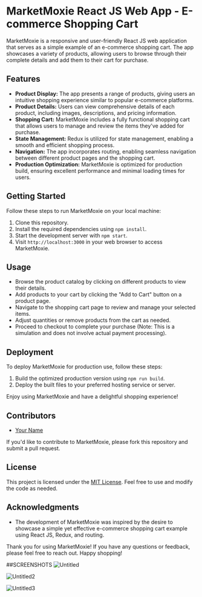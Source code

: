 # MarketMoxie React JS Web App - E-commerce Shopping Cart

MarketMoxie is a responsive and user-friendly React JS web application that serves as a simple example of an e-commerce shopping cart. The app showcases a variety of products, allowing users to browse through their complete details and add them to their cart for purchase.

## Features

- **Product Display:** The app presents a range of products, giving users an intuitive shopping experience similar to popular e-commerce platforms.
- **Product Details:** Users can view comprehensive details of each product, including images, descriptions, and pricing information.
- **Shopping Cart:** MarketMoxie includes a fully functional shopping cart that allows users to manage and review the items they've added for purchase.
- **State Management:** Redux is utilized for state management, enabling a smooth and efficient shopping process.
- **Navigation:** The app incorporates routing, enabling seamless navigation between different product pages and the shopping cart.
- **Production Optimization:** MarketMoxie is optimized for production build, ensuring excellent performance and minimal loading times for users.

## Getting Started

Follow these steps to run MarketMoxie on your local machine:

1. Clone this repository.
2. Install the required dependencies using `npm install`.
3. Start the development server with `npm start`.
4. Visit `http://localhost:3000` in your web browser to access MarketMoxie.

## Usage

- Browse the product catalog by clicking on different products to view their details.
- Add products to your cart by clicking the "Add to Cart" button on a product page.
- Navigate to the shopping cart page to review and manage your selected items.
- Adjust quantities or remove products from the cart as needed.
- Proceed to checkout to complete your purchase (Note: This is a simulation and does not involve actual payment processing).

## Deployment

To deploy MarketMoxie for production use, follow these steps:

1. Build the optimized production version using `npm run build`.
2. Deploy the built files to your preferred hosting service or server.

Enjoy using MarketMoxie and have a delightful shopping experience!

## Contributors

- [Your Name](https://github.com/Ankush-ai)

If you'd like to contribute to MarketMoxie, please fork this repository and submit a pull request.

## License

This project is licensed under the [MIT License](LICENSE). Feel free to use and modify the code as needed.

## Acknowledgments

- The development of MarketMoxie was inspired by the desire to showcase a simple yet effective e-commerce shopping cart example using React JS, Redux, and routing.

Thank you for using MarketMoxie! If you have any questions or feedback, please feel free to reach out. Happy shopping!

##SCREENSHOTS
![Untitled](https://github.com/Ankush-ai/MarketMoxie/assets/83574516/2a7eebe5-a54a-4071-addf-d931d1d1dfbd)

![Untitled2](https://github.com/Ankush-ai/MarketMoxie/assets/83574516/405dc1b6-ede5-49f2-bdb7-02179f2a6d4f)

![Untitled3](https://github.com/Ankush-ai/MarketMoxie/assets/83574516/93bcca8a-7cce-49e3-aae1-992f03d5534d)



